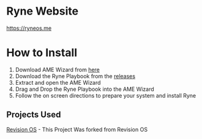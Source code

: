 # Ryne Website
https://ryneos.me

# How to Install
1. Download AME Wizard from [here](https://ameliorated.io)
2. Download the Ryne Playbook from the [releases](https://github.com/Ryne-os/Ryne/releases)
3. Extract and open the AME Wizard
4. Drag and Drop the Ryne Playbook into the AME Wizard
5. Follow the on screen directions to prepare your system and install Ryne

## Projects Used
[Revision OS](https://github.com/meetrevision) - This Project Was forked from Revision OS
